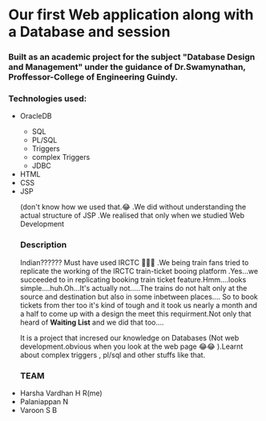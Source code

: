 <h1>Our first Web application along with a Database and session</h1>
<h3>Built as an  academic project for the subject  "Database Design and Management" under the guidance of Dr.Swamynathan, Proffessor-College of Engineering Guindy.</h3>

<h3>Technologies used:</h3>
<ul>
<li>OracleDB</li>
<ul><li>SQL</li><li>PL/SQL</li><li>Triggers</li>
<li>complex Triggers</li><li>JDBC</li>
</ul>
<li>HTML</li>
<li>CSS</li>
<li>JSP<p>(don't know how we used that.😂 .We did without understanding the actual structure of JSP .We realised that only when we studied Web Development</p></li>


<h3>Description</h3>
<p> Indian?????? Must have used IRCTC 🚞🚞🚞 .We being train fans tried to replicate the working of the IRCTC train-ticket booing platform .Yes...we succeeded to in 
replicating booking train ticket feature.Hmm....looks simple....huh.Oh...It's actually not.....The trains do not halt only at the source and destination but also in some inbetween places....
So to book tickets from ther too it's kind of tough and it took us nearly a month and a half to come up with a design the meet this requirment.Not only that heard of <strong>Waiting List</strong>
and we did that too....</p>

<p>It is a project that incresed our knowledge on Databases (Not web development.obvious when you look at the web page 😂😂 ).Learnt about complex triggers , pl/sql and other stuffs like that.</p>



<h3>TEAM</h3>
<li>Harsha Vardhan H R(me)</li>
<li> Palaniappan N</li>
<li>Varoon S B</li>
</h3>
